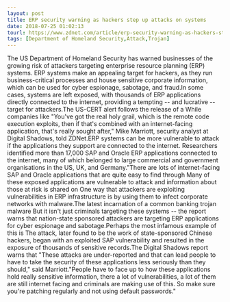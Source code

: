```yaml
---
layout: post
title: ERP security warning as hackers step up attacks on systems
date: 2018-07-25 01:02:13
tourl: https://www.zdnet.com/article/erp-security-warning-as-hackers-step-up-attacks-on-systems/
tags: [Department of Homeland Security,Attack,Trojan]
---
```

The US Department of Homeland Security has warned businesses of the growing risk of attackers targeting enterprise resource planning (ERP) systems. ERP systems make an appealing target for hackers, as they run business-critical processes and house sensitive corporate information, which can be used for cyber espionage, sabotage, and fraud.In some cases, systems are left exposed, with thousands of ERP applications directly connected to the internet, providing a tempting -- and lucrative -- target for attackers.The US-CERT alert follows the release of a While companies like "You've got the real holy grail, which is the remote code execution exploits, then if that's combined with an internet-facing application, that's really sought after," Mike Marriott, security analyst at Digital Shadows, told ZDNet.ERP systems can be more vulnerable to attack if the applications they support are connected to the internet. Researchers identified more than 17,000 SAP and Oracle ERP applications connected to the internet, many of which belonged to large commercial and government organisations in the US, UK, and Germany."There are lots of internet-facing SAP and Oracle applications that are quite easy to find through Many of these exposed applications are vulnerable to attack and information about those at risk is shared on One way that attackers are exploiting vulnerabilities in ERP infrastructure is by using them to infect corporate networks with malware.The latest incarnation of a common banking trojan malware But it isn't just criminals targeting these systems -- the report warns that nation-state sponsored attackers are targeting ERP applications for cyber espionage and sabotage.Perhaps the most infamous example of this is The attack, later found to be the work of state-sponsored Chinese hackers, began with an exploited SAP vulnerability and resulted in the exposure of thousands of sensitive records.The Digital Shadows report warns that "These attacks are under-reported and that can lead people to have to take the security of these applications less seriously than they should," said Marriott."People have to face up to how these applications hold really sensitive information, there a lot of vulnerabilities, a lot of them are still internet facing and criminals are making use of this. So make sure you're patching regularly and not using default passwords."